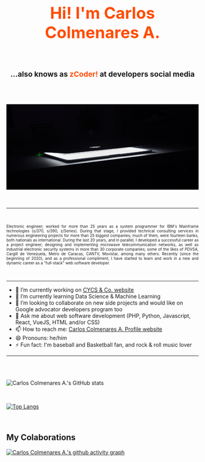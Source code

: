 ## <div style="text-align: center; color: #ff4c00"><h1>Hi! I'm Carlos Colmenares A.</div>

<br>

### <div style="text-align: center"><h3>...also knows as <span style="color: #ff4c00">zCoder! </span>at developers social media</div>

<br>
<br>

![zCoder Banner!](assets/img/banner1a.png)

<br>

---

<br>
<p style="text-align: justify; font-size:10px">
            Electronic engineer; worked for more than 25 years as a system
            programmer for IBM's Mainframe technologies (s/370, s/390, z/Series).
            During that stage, I provided technical consulting services in
            numerous engineering projects for more than 25 biggest companies;
            much of them, were fourteen banks, both nationals as international.
            During the last 20 years, and in parallel, I developed a successful
            career as a project engineer; designing and implementing microwave
            telecommunication networks, as well as industrial electronic
            security systems in more than 30 corporate companies; some of the
            likes of PDVSA, Cargill de Venezuela, Metro de Caracas, CANTV,
            Movistar, among many others. Recently (since the beginning of 2020),
            and as a professional compliment, I have started to learn and work
            in a new and dynamic career as a "full-stack" web software
            developer.
</p>
<br>

---

- 🔭 I’m currently working on [CYCS & Co. website](https://cycs.netlify.app "CYCS Ingeniería e Instalaciones")
- 🌱 I’m currently learning Data Science & Machine Learning
- 👯 I’m looking to collaborate on new side projects and would like on Google advocator developers program too
- 💬 Ask me about web software development (PHP, Python, Javascript, React, VueJS, HTML and/or CSS)
- 📫 How to reach me: [Carlos Colmenares A. Profile website](https://carlos-colmenares-a.netlify.app "https://carlos-colmenares-a.netlify.app")
- 😄 Pronouns: he/him
- ⚡ Fun fact: I'm baseball and Basketball fan, and rock & roll music lover

---
<br>
<br>


![Carlos Colmenares A.'s GitHub stats](https://github-readme-stats.vercel.app/api?username=cycscarlos&show_icons=true&theme=vue-dark&hide=stars,prs)

<br>

<!-- [![Top Langs](https://github-readme-stats.vercel.app/api/top-langs/?username=cycscarlos&layout=compact&theme=dark)](https://github.com/cycscarlos/github-readme-stats)

<br> -->

[![Top Langs](https://github-readme-stats.vercel.app/api/top-langs/?username=cycscarlos&&langs_count=8&theme=vue-dark)](https://github.com/cycscarlos/github-readme-stats)

<br>

## My Colaborations

[![Carlos Colmenares A.'s github activity graph](https://activity-graph.herokuapp.com/graph?username=cycscarlos&theme=react-dark)](https://github.com/cycscarlos/github-readme-activity-graph)

<br>
